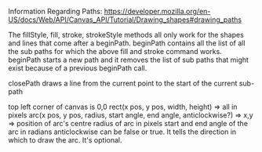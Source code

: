 Information Regarding Paths: https://developer.mozilla.org/en-US/docs/Web/API/Canvas_API/Tutorial/Drawing_shapes#drawing_paths

The fillStyle, fill, stroke, strokeStyle methods all only work for the shapes and lines that come after a beginPath.
beginPath contains all the list of all the sub paths for which the above fill and stroke command works.
beginPath starts a new path and it removes the list of sub paths that might exist because of a previous beginPath call.

closePath draws a line from the current point to the start of the current sub-path

top left corner of canvas is 0,0
rect(x pos, y pos, width, height) => all in pixels
arc(x pos, y pos, radius, start angle, end angle, anticlockwise?) =>
x,y => position of arc's centre
radius of arc in pixels
start and end angle of the arc in radians
anticlockwise can be false or true. It tells the direction in which to draw the arc. It's optional.


